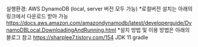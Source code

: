 실행환경:
AWS DynamoDB (local, server 버전 모두 가능)
*로컬버전 설치는 아래의 링크에서 다운로드 받아 가능
https://docs.aws.amazon.com/amazondynamodb/latest/developerguide/DynamoDBLocal.DownloadingAndRunning.html
*설치 방법 및 이용 방법은 아래의 블로그 참고
https://sharplee7.tistory.com/154
JDK 11
gradle




